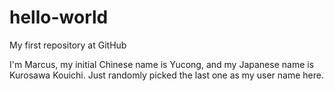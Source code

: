 # hello-world
My first repository at GitHub

I'm Marcus, my initial Chinese name is Yucong, and my Japanese name is Kurosawa Kouichi.
Just randomly picked the last one as my user name here.
